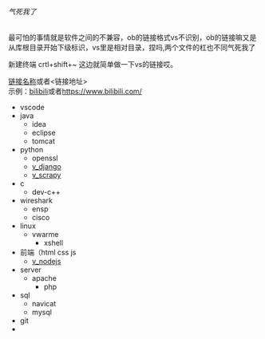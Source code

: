 ###### 气死我了
最可怕的事情就是软件之间的不兼容，ob的链接格式vs不识别，ob的链接嘛又是从库根目录开始下级标识，vs里是相对目录，捏吗,两个文件的杠也不同气死我了

新建终端 crtl+shift+~  这边就简单做一下vs的链接哎。

[链接名称](链接地址)或者<链接地址>  
示例：[bilibili](https://www.bilibili.com/)或者<https://www.bilibili.com/>

+ vscode
+ java
	+ idea
	+ eclipse
	+ tomcat
+ python
	+ openssl
	+ [v_django](\教学\python\django.md)
	+ [v_scrapy](\教学\python\scrapy)
+ c
	+ dev-c++
+ wireshark
	+ ensp
	+ cisco
+ linux
	+ vwarme
		+ xshell
+ 前端（html css js
	+ [v_nodejs](\教学\前端\nodejs)
+ server
	+ apache
		+ php
+ sql
	+ navicat
	+ mysql
+ git
+ 